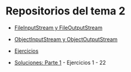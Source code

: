 # Repositorios del tema 2
- [FileInputStream y FileOutputStream](https://github.com/guillermoroman/adt-t2-FileInputOutputDemo)

- [ObjectInputStream y ObjectOutputStream](https://github.com/guillermoroman/adt-t2-ObjectOutuputStream-Demo)

- [Ejercicios](https://github.com/guillermoroman/)
- [Soluciones: Parte 1](https://github.com/guillermoroman/adt-t2-ejercicios-parte1) - Ejercicios 1 - 22

